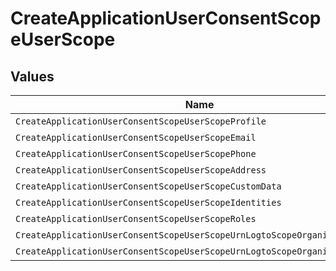 # CreateApplicationUserConsentScopeUserScope


## Values

| Name                                                                       | Value                                                                      |
| -------------------------------------------------------------------------- | -------------------------------------------------------------------------- |
| `CreateApplicationUserConsentScopeUserScopeProfile`                        | profile                                                                    |
| `CreateApplicationUserConsentScopeUserScopeEmail`                          | email                                                                      |
| `CreateApplicationUserConsentScopeUserScopePhone`                          | phone                                                                      |
| `CreateApplicationUserConsentScopeUserScopeAddress`                        | address                                                                    |
| `CreateApplicationUserConsentScopeUserScopeCustomData`                     | custom_data                                                                |
| `CreateApplicationUserConsentScopeUserScopeIdentities`                     | identities                                                                 |
| `CreateApplicationUserConsentScopeUserScopeRoles`                          | roles                                                                      |
| `CreateApplicationUserConsentScopeUserScopeUrnLogtoScopeOrganizations`     | urn:logto:scope:organizations                                              |
| `CreateApplicationUserConsentScopeUserScopeUrnLogtoScopeOrganizationRoles` | urn:logto:scope:organization_roles                                         |